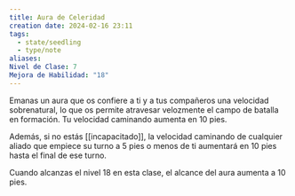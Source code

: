 ```yaml
---
title: Aura de Celeridad
creation date: 2024-02-16 23:11
tags:
  - state/seedling
  - type/note
aliases: 
Nivel de Clase: 7
Mejora de Habilidad: "18"
---
```

Emanas un aura que os confiere a ti y a tus compañeros una velocidad sobrenatural, lo que os
permite atravesar velozmente el campo de batalla en formación. Tu velocidad caminando aumenta
en 10 pies. 

Además, si no estás [[incapacitado]], la velocidad caminando de cualquier aliado que
empiece su turno a 5 pies o menos de ti aumentará en 10 pies hasta el final de ese turno.

Cuando alcanzas el nivel 18 en esta clase, el alcance del aura aumenta a 10 pies.


